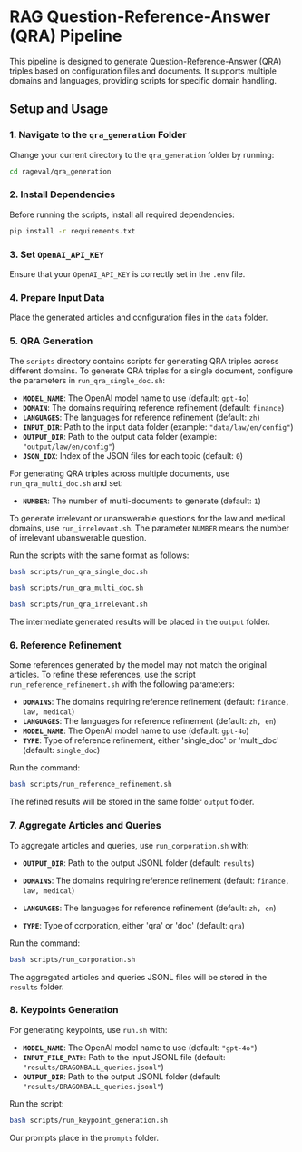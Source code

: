 # RAG Question-Reference-Answer (QRA) Pipeline

This pipeline is designed to generate Question-Reference-Answer (QRA) triples based on configuration files and documents. It supports multiple domains and languages, providing scripts for specific domain handling.

## Setup and Usage

### 1. Navigate to the `qra_generation` Folder

Change your current directory to the `qra_generation` folder by running:

```bash
cd rageval/qra_generation
```

### 2. Install Dependencies

Before running the scripts, install all required dependencies:

```bash
pip install -r requirements.txt
```

### 3. Set `OpenAI_API_KEY`

Ensure that your `OpenAI_API_KEY` is correctly set in the `.env` file.

### 4. Prepare Input Data

Place the generated articles and configuration files in the `data` folder.

### 5. QRA Generation

The `scripts` directory contains scripts for generating QRA triples across different domains. To generate QRA triples for a single document, configure the parameters in `run_qra_single_doc.sh`:

- **`MODEL_NAME`**: The OpenAI model name to use (default: `gpt-4o`)
- **`DOMAIN`**: The domains requiring reference refinement (default: `finance`)
- **`LANGUAGES`**: The languages for reference refinement (default: `zh`)
- **`INPUT_DIR`**: Path to the input data folder (example: `"data/law/en/config"`)
- **`OUTPUT_DIR`**: Path to the output data folder (example: `"output/law/en/config"`)
- **`JSON_IDX`**: Index of the JSON files for each topic (default: `0`)

For generating QRA triples across multiple documents, use `run_qra_multi_doc.sh` and set:

- **`NUMBER`**: The number of multi-documents to generate (default: `1`)

To generate irrelevant or unanswerable questions for the law and medical domains, use `run_irrelevant.sh`. The parameter `NUMBER` means the number of irrelevant ubanswerable question.

Run the scripts with the same format as follows:

```bash
bash scripts/run_qra_single_doc.sh
```

```bash
bash scripts/run_qra_multi_doc.sh
```

```bash
bash scripts/run_qra_irrelevant.sh
```

The intermediate generated results will be placed in the `output` folder.

### 6. Reference Refinement

Some references generated by the model may not match the original articles. To refine these references, use the script `run_reference_refinement.sh` with the following parameters:

- **`DOMAINS`**: The domains requiring reference refinement (default: `finance, law, medical`)
- **`LANGUAGES`**: The languages for reference refinement (default: `zh, en`)
- **`MODEL_NAME`**: The OpenAI model name to use (default: `gpt-4o`)
- **`TYPE`**: Type of reference refinement, either 'single_doc' or 'multi_doc' (default: `single_doc`)

Run the command:

```bash
bash scripts/run_reference_refinement.sh
```

The refined results will be stored in the same folder `output` folder.

### 7. Aggregate Articles and Queries

To aggregate articles and queries, use `run_corporation.sh` with:

- **`OUTPUT_DIR`**: Path to the output JSONL folder (default: `results`)

- **`DOMAINS`**: The domains requiring reference refinement (default: `finance, law, medical`)
- **`LANGUAGES`**: The languages for reference refinement (default: `zh, en`)
- **`TYPE`**: Type of corporation, either 'qra' or 'doc' (default: `qra`)

Run the command:

```bash
bash scripts/run_corporation.sh
```

The aggregated articles and queries JSONL files will be stored in the `results` folder.

### 8. Keypoints Generation

For generating keypoints, use `run.sh` with:

- **`MODEL_NAME`**: The OpenAI model name to use (default: `"gpt-4o"`)
- **`INPUT_FILE_PATH`**: Path to the input JSONL file (default: `"results/DRAGONBALL_queries.jsonl"`)
- **`OUTPUT_DIR`**: Path to the output JSONL folder (default: `"results/DRAGONBALL_queries.jsonl"`)

Run the script:

```bash
bash scripts/run_keypoint_generation.sh
```

Our prompts place in the `prompts` folder.
